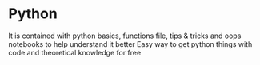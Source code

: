 # Python
It is contained with python basics, functions file, tips & tricks and oops notebooks to help understand it better 
Easy way to get python things with code and theoretical knowledge for free
